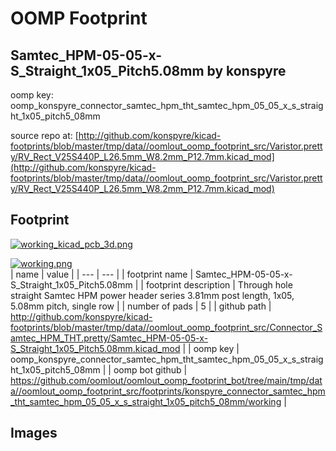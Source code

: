 # OOMP Footprint  
## Samtec_HPM-05-05-x-S_Straight_1x05_Pitch5.08mm  by konspyre  
  
oomp key: oomp_konspyre_connector_samtec_hpm_tht_samtec_hpm_05_05_x_s_straight_1x05_pitch5_08mm  
  
source repo at: [http://github.com/konspyre/kicad-footprints/blob/master/tmp/data//oomlout_oomp_footprint_src/Varistor.pretty/RV_Rect_V25S440P_L26.5mm_W8.2mm_P12.7mm.kicad_mod](http://github.com/konspyre/kicad-footprints/blob/master/tmp/data//oomlout_oomp_footprint_src/Varistor.pretty/RV_Rect_V25S440P_L26.5mm_W8.2mm_P12.7mm.kicad_mod)  
## Footprint  
  
[![working_kicad_pcb_3d.png](working_kicad_pcb_3d_600.png)](working_kicad_pcb_3d.png)  
  
[![working.png](working_600.png)](working.png)  
| name | value | 
| --- | --- | 
| footprint name | Samtec_HPM-05-05-x-S_Straight_1x05_Pitch5.08mm | 
| footprint description | Through hole straight Samtec HPM power header series 3.81mm post length, 1x05, 5.08mm pitch, single row | 
| number of pads | 5 | 
| github path | http://github.com/konspyre/kicad-footprints/blob/master/tmp/data//oomlout_oomp_footprint_src/Connector_Samtec_HPM_THT.pretty/Samtec_HPM-05-05-x-S_Straight_1x05_Pitch5.08mm.kicad_mod | 
| oomp key | oomp_konspyre_connector_samtec_hpm_tht_samtec_hpm_05_05_x_s_straight_1x05_pitch5_08mm | 
| oomp bot github | https://github.com/oomlout/oomlout_oomp_footprint_bot/tree/main/tmp/data//oomlout_oomp_footprint_src/footprints/konspyre_connector_samtec_hpm_tht_samtec_hpm_05_05_x_s_straight_1x05_pitch5_08mm/working | 
## Images  
